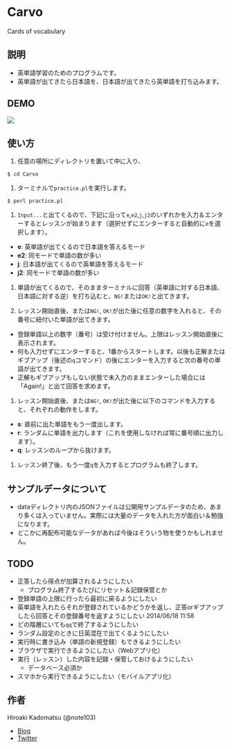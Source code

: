 Carvo
=====

Cards of vocabulary

## 説明

- 英単語学習のためのプログラムです。
- 英単語が出てきたら日本語を、日本語が出てきたら英単語を打ち込みます。

## DEMO

![](https://dl.dropboxusercontent.com/u/7779513/github/gif/Carvo-demo2.gif)

## 使い方

1. 任意の場所にディレクトリを置いて中に入り、
```
$ cd Carvo
```

1. ターミナルで`practice.pl`を実行します。
```
$ perl practice.pl
```

1. `Input...`と出てくるので、下記に沿って`e`,`e2`,`j`,`j2`のいずれかを入力＆エンターするとレッスンが始まります（選択せずにエンターすると自動的に`e`を選択します）。
  - **e**: 英単語が出てくるので日本語を答えるモード
  - **e2**: 同モードで単語の数が多い
  - **j**: 日本語が出てくるので英単語を答えるモード
  - **j2**: 同モードで単語の数が多い

1. 単語が出てくるので、そのままターミナルに回答（英単語に対する日本語、日本語に対する逆）を打ち込むと、`NG!`または`OK!`と出てきます。

1. レッスン開始直後、または`NG!`, `OK!`が出た後に任意の数字を入れると、その番号に紐付いた単語が出てきます。
  - 登録単語以上の数字（番号）は受け付けません。上限はレッスン開始直後に表示されます。
  - 何も入力せずにエンターすると、1番からスタートします。以後も正解またはギブアップ（後述の`q`コマンド）の後にエンターを入力すると次の番号の単語が出てきます。
  - 正解もギブアップもしない状態で未入力のままエンターした場合には「Again!」と出て回答を求めます。

1. レッスン開始直後、または`NG!`, `OK!`が出た後に以下のコマンドを入力すると、それぞれの動作をします。
  - **s**: 直前に出た単語をもう一度出します。
  - **r**: ランダムに単語を出力します（これを使用しなければ常に番号順に出力します）。
  - **q**: レッスンのループから抜けます。

1. レッスン終了後、もう一度`q`を入力するとプログラムも終了します。

## サンプルデータについて

- dataディレクトリ内のJSONファイルは公開用サンプルデータのため、あまり多くは入っていません。実際には大量のデータを入れた方が面白い＆勉強になります。
- どこかに再配布可能なデータがあれば今後はそういう物を使うかもしれません。

## TODO

- 正答したら得点が加算されるようにしたい
  - プログラム終了するたびにリセット＆記録保管とか
- 登録単語の上限に行ったら最初に戻るようにしたい
- 英単語を入れたらそれが登録されているかどうかを返し、正答orギブアップしたら回答とその登録番号を返すようにしたい 2014/06/18 11:58
- どの階層にいても`qq`で終了するようにしたい
- ランダム設定のときに日英混在で出てくるようにしたい
- 実行時に書き込み（単語の新規登録）もできるようにしたい
- ブラウザで実行できるようにしたい（Webアプリ化）
- 実行（レッスン）した内容を記録・保管しておけるようにしたい
  - データベース必須か
- スマホから実行できるようにしたい（モバイルアプリ化）

## 作者

Hiroaki Kadomatsu (@note103)

- [Blog](http://note103.hateblo.jp/)
- [Twitter](https://twitter.com/note103)
